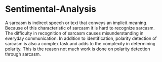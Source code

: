 # Sentimental-Analysis
A sarcasm is indirect speech or text that conveys an implicit meaning. Because of this characteristic of sarcasm it is hard to recognize sarcasm. The difficulty in recognition of sarcasm causes misunderstanding in everyday communication. In addition to identification, polarity detection of sarcasm is also a complex task and adds to the complexity in determining polarity. This is the reason not much work is done on polarity detection through sarcasm.
